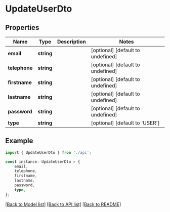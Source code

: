 # UpdateUserDto


## Properties

Name | Type | Description | Notes
------------ | ------------- | ------------- | -------------
**email** | **string** |  | [optional] [default to undefined]
**telephone** | **string** |  | [optional] [default to undefined]
**firstname** | **string** |  | [optional] [default to undefined]
**lastname** | **string** |  | [optional] [default to undefined]
**password** | **string** |  | [optional] [default to undefined]
**type** | **string** |  | [optional] [default to 'USER']

## Example

```typescript
import { UpdateUserDto } from './api';

const instance: UpdateUserDto = {
    email,
    telephone,
    firstname,
    lastname,
    password,
    type,
};
```

[[Back to Model list]](../README.md#documentation-for-models) [[Back to API list]](../README.md#documentation-for-api-endpoints) [[Back to README]](../README.md)
